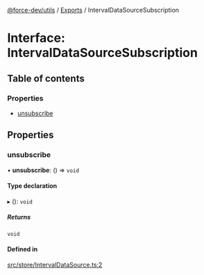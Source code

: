 [@force-dev/utils](../README.md) / [Exports](../modules.md) / IntervalDataSourceSubscription

# Interface: IntervalDataSourceSubscription

## Table of contents

### Properties

- [unsubscribe](IntervalDataSourceSubscription.md#unsubscribe)

## Properties

### unsubscribe

• **unsubscribe**: () => `void`

#### Type declaration

▸ (): `void`

##### Returns

`void`

#### Defined in

[src/store/IntervalDataSource.ts:2](https://github.com/epifanovmd/utils/blob/fdca100/src/store/IntervalDataSource.ts#L2)
